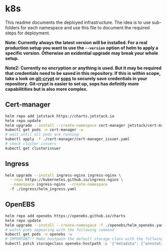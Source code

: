 # k8s

This readme documents the deployed infrastructure. The idea is to use sub-folders for each namespace and use this file to document the required steps for deployment.

**Note: Currently always the latest version will be installed. For a real production setup you want to use the `--version` option of helm to apply a specific version. Otherwise an exidential upgrade may break your whole setup.**

**Note2: Currently no encryption or anything is used. But it may be required that credentials need to be saved in this repository. If this is within scope, take a look on [git-crypt](https://github.com/AGWA/git-crypt/blob/master/README.md) or [sops](https://github.com/getsops/sops) to securely save credentials in your repository. Git-crypt is easier to set up, sops has definitly more capabilitities but is also more complex.**

## Cert-manager

```sh
helm repo add jetstack https://charts.jetstack.io
helm repo update
helm upgrade --install --create-namespace cert-manager jetstack/cert-manager -n cert-manager -f ./cert-manager/helm_cert-manager.yaml
kubectl get pods -n cert-manager -w
# wait until all pods are running
kubectl apply -f ./cert-manager/cert-manager_issuer.yaml
# check cluster issuers
kubectl get clusterissuer
```

## Ingress

```sh
helm upgrade --install ingress-nginx ingress-nginx \
  --repo https://kubernetes.github.io/ingress-nginx \
  --namespace ingress-nginx --create-namespace
  -f ./ingress/helm_ingress.yaml
```

## OpenEBS

```sh
helm repo add openebs https://openebs.github.io/charts
helm repo update
helm upgrade --install --create-namespace -f ./openebs/helm_openebs.yaml openebs --namespace openebs openebs/openebs
# watch pods appearing with the following command
kubectl get pods -n openebs -w
# IMPORTANT!! Make hostpath the default storage class with the follwing command
kubectl patch storageclass openebs-hostpath -p '{"metadata": {"annotations": {"storageclass.kubernetes.io/is-default-class":"true"}}}'
```

## 